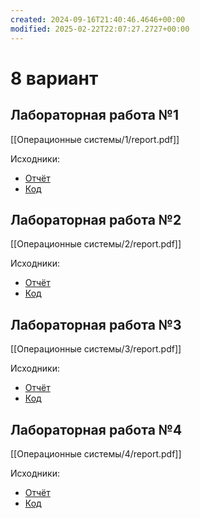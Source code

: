 ```yaml
---
created: 2024-09-16T21:40:46.4646+00:00
modified: 2025-02-22T22:07:27.2727+00:00
---
```

# 8 вариант
## Лабораторная работа №1
[[Операционные системы/1/report.pdf]]

Исходники:
- [Отчёт](https://github.com/IAmProgrammist/lab_materials/tree/main/%D0%9E%D0%BF%D0%B5%D1%80%D0%B0%D1%86%D0%B8%D0%BE%D0%BD%D0%BD%D1%8B%D0%B5%20%D1%81%D0%B8%D1%81%D1%82%D0%B5%D0%BC%D1%8B/1)
- [Код](https://github.com/IAmProgrammist/operating_systems/tree/main/src/lab1)

## Лабораторная работа №2
[[Операционные системы/2/report.pdf]]

Исходники:
- [Отчёт](https://github.com/IAmProgrammist/lab_materials/tree/main/%D0%9E%D0%BF%D0%B5%D1%80%D0%B0%D1%86%D0%B8%D0%BE%D0%BD%D0%BD%D1%8B%D0%B5%20%D1%81%D0%B8%D1%81%D1%82%D0%B5%D0%BC%D1%8B/2)
- [Код](https://github.com/IAmProgrammist/operating_systems/tree/main/src/lab2)

## Лабораторная работа №3
[[Операционные системы/3/report.pdf]]

Исходники:
- [Отчёт](https://github.com/IAmProgrammist/lab_materials/tree/main/%D0%9E%D0%BF%D0%B5%D1%80%D0%B0%D1%86%D0%B8%D0%BE%D0%BD%D0%BD%D1%8B%D0%B5%20%D1%81%D0%B8%D1%81%D1%82%D0%B5%D0%BC%D1%8B/3)
- [Код](https://github.com/IAmProgrammist/operating_systems/tree/main/src/lab3)

## Лабораторная работа №4
[[Операционные системы/4/report.pdf]]

Исходники:
- [Отчёт](https://github.com/IAmProgrammist/lab_materials/tree/main/%D0%9E%D0%BF%D0%B5%D1%80%D0%B0%D1%86%D0%B8%D0%BE%D0%BD%D0%BD%D1%8B%D0%B5%20%D1%81%D0%B8%D1%81%D1%82%D0%B5%D0%BC%D1%8B/4)
- [Код](https://github.com/IAmProgrammist/operating_systems/tree/main/src/lab4)
